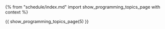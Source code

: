 {% from "schedule/index.md" import show_programming_topics_page with context %}

{{ show_programming_topics_page(5) }}
